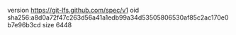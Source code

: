 version https://git-lfs.github.com/spec/v1
oid sha256:a8d0a72f47c263d56a41a1edb99a34d53505806530af85c2ac170e0b7e96b3cd
size 6448

